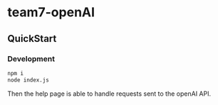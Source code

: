 # team7-openAI



## QuickStart
### Development

```bash
npm i
node index.js
```

Then the help page is able to handle requests sent to the openAI API.
